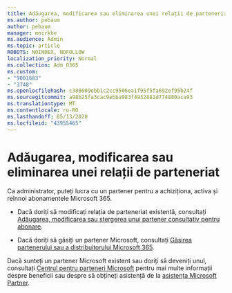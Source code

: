 ```yaml
---
title: Adăugarea, modificarea sau eliminarea unei relații de parteneriat
ms.author: pebaum
author: pebaum
manager: mnirkhe
ms.audience: Admin
ms.topic: article
ROBOTS: NOINDEX, NOFOLLOW
localization_priority: Normal
ms.collection: Adm_O365
ms.custom:
- "9001683"
- "3748"
ms.openlocfilehash: c388609ebb1c2cc9506ea1f95f5fa692ef95b24f
ms.sourcegitcommit: a98b25fa3cac9ebba983f4932881d774880aca93
ms.translationtype: MT
ms.contentlocale: ro-RO
ms.lasthandoff: 05/13/2020
ms.locfileid: "43955465"
---
```

# <a name="add-change-or-remove-a-partner-relationship"></a>Adăugarea, modificarea sau eliminarea unei relații de parteneriat

Ca administrator, puteți lucra cu un partener pentru a achiziționa, activa și reînnoi abonamentele Microsoft 365. 

- Dacă doriți să modificați relația de parteneriat existentă, consultați [Adăugarea, modificarea sau ștergerea unui partener consultativ pentru abonare](https://docs.microsoft.com/microsoft-365/admin/misc/add-partner?view=o365-worldwide).

- Dacă doriți să găsiți un partener Microsoft, consultați [Găsirea partenerului sau a distribuitorului Microsoft 365](https://docs.microsoft.com/microsoft-365/admin/manage/find-your-partner-or-reseller?view=o365-worldwide).

Dacă sunteți un partener Microsoft existent sau doriți să deveniți unul, consultați [Centrul pentru parteneri Microsoft](https://support.microsoft.com/help/4499930/partner-center-overview) pentru mai multe informații despre beneficii sau despre să obțineți asistență de la [asistența Microsoft Partner](https://aka.ms/partnersupport).
